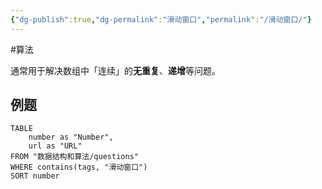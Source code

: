 ```yaml
---
{"dg-publish":true,"dg-permalink":"滑动窗口","permalink":"/滑动窗口/"}
---
```



#算法 

通常用于解决数组中「连续」的**无重复**、**递增**等问题。

## 例题

```dataview
TABLE
	number as "Number",
	url as "URL"
FROM "数据结构和算法/questions"
WHERE contains(tags, "滑动窗口")
SORT number
```
